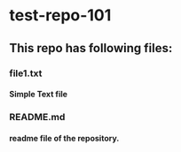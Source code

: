 # test-repo-101
## This repo has following files: 
### file1.txt
#### Simple Text file
### README.md
#### readme file of the repository.

